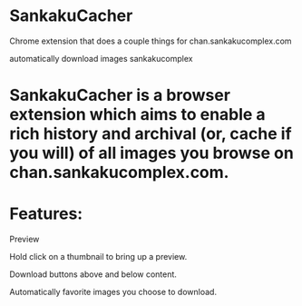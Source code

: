 # SankakuCacher
Chrome extension that does a couple things for chan.sankakucomplex.com

automatically download images sankakucomplex

# SankakuCacher is a browser extension which aims to enable a rich history and archival (or, cache if you will) of all images you browse on chan.sankakucomplex.com.

# Features:

Preview

Hold click on a thumbnail to bring up a preview.


Download buttons above and below content.


Automatically favorite images you choose to download.


